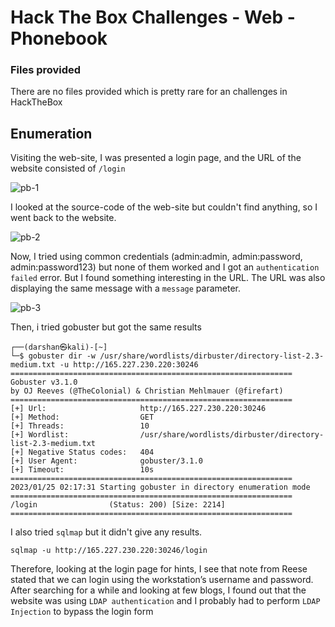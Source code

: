 # Hack The Box Challenges - Web - Phonebook

### Files provided
There are no files provided which is pretty rare for an challenges in HackTheBox

## Enumeration
Visiting the web-site, I was presented a login page, and the URL of the website consisted of `/login`

![pb-1](https://user-images.githubusercontent.com/87711310/214499214-49cdfaee-895d-41b7-a9a8-c320f5509e32.png)

I looked at the source-code of the web-site but couldn't find anything, so I went back to the website.

![pb-2](https://user-images.githubusercontent.com/87711310/214499218-688935e1-5db9-47e9-9df8-6e3c47b36c15.png)

Now, I tried using common credentials (admin:admin, admin:password, admin:password123) but none of them worked and I got an `authentication failed` error. But I found something interesting in the URL. The URL was also displaying the same message with a `message` parameter.

![pb-3](https://user-images.githubusercontent.com/87711310/214499222-a9d9abad-e04b-4172-8100-f672c2022ce7.png)

Then, i tried gobuster but got the same results

```
┌──(darshan㉿kali)-[~]
└─$ gobuster dir -w /usr/share/wordlists/dirbuster/directory-list-2.3-medium.txt -u http://165.227.230.220:30246      
===============================================================
Gobuster v3.1.0
by OJ Reeves (@TheColonial) & Christian Mehlmauer (@firefart)
===============================================================
[+] Url:                     http://165.227.230.220:30246
[+] Method:                  GET
[+] Threads:                 10
[+] Wordlist:                /usr/share/wordlists/dirbuster/directory-list-2.3-medium.txt
[+] Negative Status codes:   404
[+] User Agent:              gobuster/3.1.0
[+] Timeout:                 10s
===============================================================
2023/01/25 02:17:31 Starting gobuster in directory enumeration mode
===============================================================
/login                (Status: 200) [Size: 2214]
===============================================================
```


I also tried `sqlmap` but it didn't give any results.

```
sqlmap -u http://165.227.230.220:30246/login 
```

Therefore, looking at the login page for hints, I see that note from Reese stated that we can login using the workstation’s username and password. After searching for a while and looking at few blogs, I found out that the website was using `LDAP authentication` and I probably had to perform `LDAP Injection` to bypass the login form




